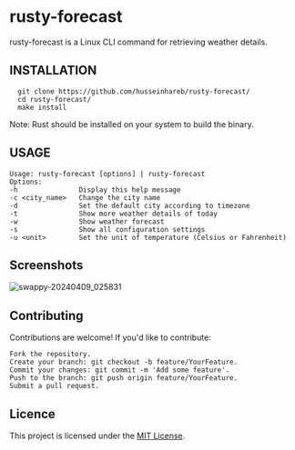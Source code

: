 # rusty-forecast 
rusty-forecast is a Linux CLI command for retrieving weather details.
## INSTALLATION

```
  git clone https://github.com/husseinhareb/rusty-forecast/
  cd rusty-forecast/
  make install
```
Note: Rust should be installed on your system to build the binary.
## USAGE
```
Usage: rusty-forecast [options] | rusty-forecast
Options:
-h               Display this help message
-c <city_name>   Change the city name
-d               Set the default city according to timezone
-t               Show more weather details of today
-w               Show weather forecast
-s               Show all configuration settings
-u <unit>        Set the unit of temperature (Celsius or Fahrenheit)
```
## Screenshots

![swappy-20240409_025831](https://github.com/husseinhareb/rusty-forecast/assets/88323940/9254dc3c-f69a-4cdd-97bf-f6cd81d99bbb)


## Contributing

Contributions are welcome! If you'd like to contribute:

    Fork the repository.
    Create your branch: git checkout -b feature/YourFeature.
    Commit your changes: git commit -m 'Add some feature'.
    Push to the branch: git push origin feature/YourFeature.
    Submit a pull request.

## Licence

This project is licensed under the [MIT License](https://github.com/husseinhareb/rusty-forecast/blob/main/LICENSE).
